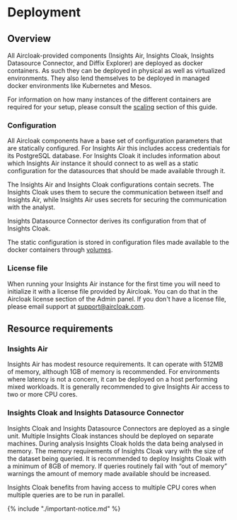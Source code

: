 # Deployment

## Overview

All Aircloak-provided components (Insights Air, Insights Cloak, Insights Datasource Connector, and Diffix Explorer) are deployed as
docker containers. As such they can be deployed in physical as well as virtualized environments. They also lend
themselves to be deployed in managed docker environments like Kubernetes and Mesos.

For information on how many instances of the different containers are required for your setup,
please consult the [scaling](scaling.md) section of this guide.

### Configuration

All Aircloak components have a base set of configuration parameters that are statically configured. For Insights Air
this includes access credentials for its PostgreSQL database. For Insights Cloak it includes information about which
Insights Air instance it should connect to as well as a static configuration for the datasources that should be made
available through it.

The Insights Air and Insights Cloak configurations contain secrets.
The Insights Cloak uses them to secure the communication between itself and Insights Air, while
Insights Air uses secrets for securing the communication with the analyst.

Insights Datasource Connector derives its configuration from that of Insights Cloak.

The static configuration is stored in configuration files made available to the docker containers through
[volumes](https://docs.docker.com/engine/tutorials/dockervolumes/).

### License file

When running your Insights Air instance for the first time you will need to initialize it with a license file provided
by Aircloak. You can do that in the Aircloak license section of the Admin panel. If you don't have a license file,
please email support at <support@aircloak.com>.

## Resource requirements

### Insights Air

Insights Air has modest resource requirements. It can operate with 512MB of memory, although 1GB of memory is
recommended. For environments where latency is not a concern, it can be deployed on a host performing mixed workloads.
It is generally recommended to give Insights Air access to two or more CPU cores.

### Insights Cloak and Insights Datasource Connector

Insights Cloak and Insights Datasource Connectors are deployed as a single unit. Multiple Insights Cloak instances
should be deployed on separate machines.
During analysis Insights Cloak holds the data being analysed in memory. The memory requirements of Insights Cloak vary
with the size of the dataset being queried. It is recommended to deploy Insights Cloak with a minimum of 8GB of memory.
If queries routinely fail with “out of memory” warnings the amount of memory made available should be increased.

Insights Cloak benefits from having access to multiple CPU cores when multiple queries are to be run in parallel.

{% include "./important-notice.md" %}
